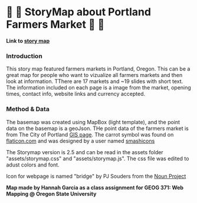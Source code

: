 # :tomato: :corn: StoryMap about Portland Farmers Market :eggplant: :apple:
**Link to [story map](https://garciahan.github.io/StoryMap/index_map.html)**
### Introduction
This story map featured farmers markets in Portland, Oregon. This can be a great map for people who want to vizualize all farmers markets and then look at information. TThere are 17 markets and ~19 slides with short text. The information included on each page is a image from the market, opening times, contact info, website links and currency accepted.

### Method & Data
The basemap was created using MapBox (light template), and the point data on the basemap is a geoJson. THe point data of the farmers market is from The City of Portland [GIS page](https://gis-pdx.opendata.arcgis.com/). The carrot symbol was found on [flaticon.com](flaticon.com) and was designed by a user named [smashicons](https://www.flaticon.com/authors/smashicons)

The Storymap version is 2.5 and can be read in the assets folder "assets/storymap.css" and "assets/storymap.js". The css file was edited to adust colors and font.

Icon for webpage is named "bridge" by PJ Souders from the [Noun Project](https://thenounproject.com/term/portland/10120/)

**Map made by Hannah Garcia as a class assignment for GEOG 371: Web Mapping @ Oregon State University**
